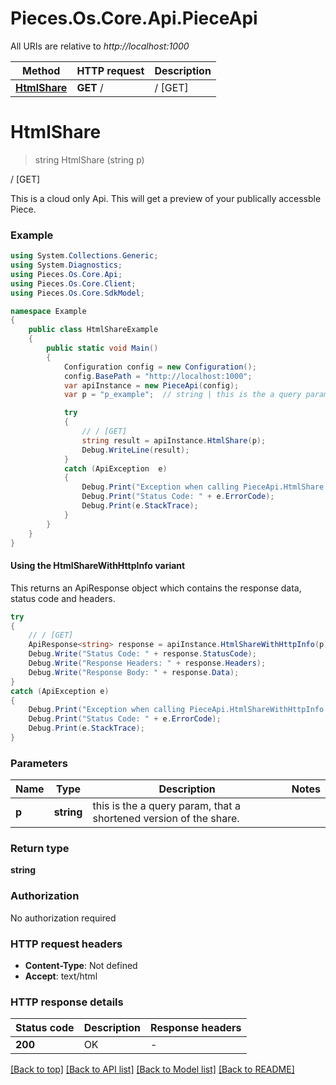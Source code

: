 # Pieces.Os.Core.Api.PieceApi

All URIs are relative to *http://localhost:1000*

| Method | HTTP request | Description |
|--------|--------------|-------------|
| [**HtmlShare**](PieceApi.md#htmlshare) | **GET** / | / [GET] |

<a id="htmlshare"></a>
# **HtmlShare**
> string HtmlShare (string p)

/ [GET]

This is a cloud only Api. This will get a preview of your publically accessble Piece.

### Example
```csharp
using System.Collections.Generic;
using System.Diagnostics;
using Pieces.Os.Core.Api;
using Pieces.Os.Core.Client;
using Pieces.Os.Core.SdkModel;

namespace Example
{
    public class HtmlShareExample
    {
        public static void Main()
        {
            Configuration config = new Configuration();
            config.BasePath = "http://localhost:1000";
            var apiInstance = new PieceApi(config);
            var p = "p_example";  // string | this is the a query param, that a shortened version of the share.

            try
            {
                // / [GET]
                string result = apiInstance.HtmlShare(p);
                Debug.WriteLine(result);
            }
            catch (ApiException  e)
            {
                Debug.Print("Exception when calling PieceApi.HtmlShare: " + e.Message);
                Debug.Print("Status Code: " + e.ErrorCode);
                Debug.Print(e.StackTrace);
            }
        }
    }
}
```

#### Using the HtmlShareWithHttpInfo variant
This returns an ApiResponse object which contains the response data, status code and headers.

```csharp
try
{
    // / [GET]
    ApiResponse<string> response = apiInstance.HtmlShareWithHttpInfo(p);
    Debug.Write("Status Code: " + response.StatusCode);
    Debug.Write("Response Headers: " + response.Headers);
    Debug.Write("Response Body: " + response.Data);
}
catch (ApiException e)
{
    Debug.Print("Exception when calling PieceApi.HtmlShareWithHttpInfo: " + e.Message);
    Debug.Print("Status Code: " + e.ErrorCode);
    Debug.Print(e.StackTrace);
}
```

### Parameters

| Name | Type | Description | Notes |
|------|------|-------------|-------|
| **p** | **string** | this is the a query param, that a shortened version of the share. |  |

### Return type

**string**

### Authorization

No authorization required

### HTTP request headers

 - **Content-Type**: Not defined
 - **Accept**: text/html


### HTTP response details
| Status code | Description | Response headers |
|-------------|-------------|------------------|
| **200** | OK |  -  |

[[Back to top]](#) [[Back to API list]](../README.md#documentation-for-api-endpoints) [[Back to Model list]](../README.md#documentation-for-models) [[Back to README]](../README.md)

